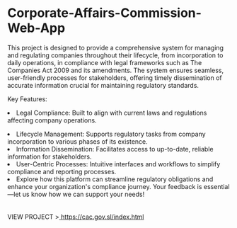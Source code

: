 # Corporate-Affairs-Commission-Web-App
This project is designed to provide a comprehensive system for managing and regulating companies throughout their lifecycle, from incorporation to daily operations, in compliance with legal frameworks such as The Companies Act 2009 and its amendments. The system ensures seamless, user-friendly processes for stakeholders, offering timely dissemination of accurate information crucial for maintaining regulatory standards.

Key Features:
<br><li>Legal Compliance: Built to align with current laws and regulations affecting company operations.</li>
<li>Lifecycle Management: Supports regulatory tasks from company incorporation to various phases of its existence.</li>
<li>Information Dissemination: Facilitates access to up-to-date, reliable information for stakeholders.</li>
<li>User-Centric Processes: Intuitive interfaces and workflows to simplify compliance and reporting processes.</li>
<li>Explore how this platform can streamline regulatory obligations and enhance your organization's compliance journey. Your feedback is essential—let us know how we can support your needs!</li><br><br>
VIEW PROJECT ><a href="https://cac.gov.sl/index.html">  https://cac.gov.sl/index.html </a>
